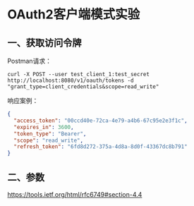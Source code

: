 # OAuth2客户端模式实验

## 一、获取访问令牌

Postman请求：

```
curl -X POST --user test_client_1:test_secret http://localhost:8080/v1/oauth/tokens -d "grant_type=client_credentials&scope=read_write"
```

响应案例：

```json
{
  "access_token": "00ccd40e-72ca-4e79-a4b6-67c95e2e3f1c",
  "expires_in": 3600,
  "token_type": "Bearer",
  "scope": "read_write",
  "refresh_token": "6fd8d272-375a-4d8a-8d0f-43367dc8b791"
}
```

## 二、参数

https://tools.ietf.org/html/rfc6749#section-4.4























